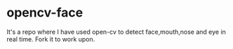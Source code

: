 # opencv-face
It's a repo where I have used open-cv to detect face,mouth,nose and eye in real time.
Fork it to work upon.
